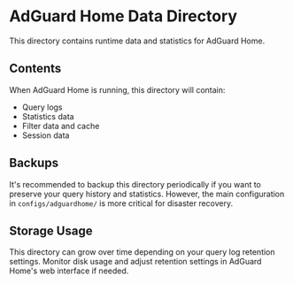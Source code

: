 # AdGuard Home Data Directory

This directory contains runtime data and statistics for AdGuard Home.

## Contents
When AdGuard Home is running, this directory will contain:
- Query logs
- Statistics data
- Filter data and cache
- Session data

## Backups
It's recommended to backup this directory periodically if you want to preserve your query history and statistics. However, the main configuration in `configs/adguardhome/` is more critical for disaster recovery.

## Storage Usage
This directory can grow over time depending on your query log retention settings. Monitor disk usage and adjust retention settings in AdGuard Home's web interface if needed.
